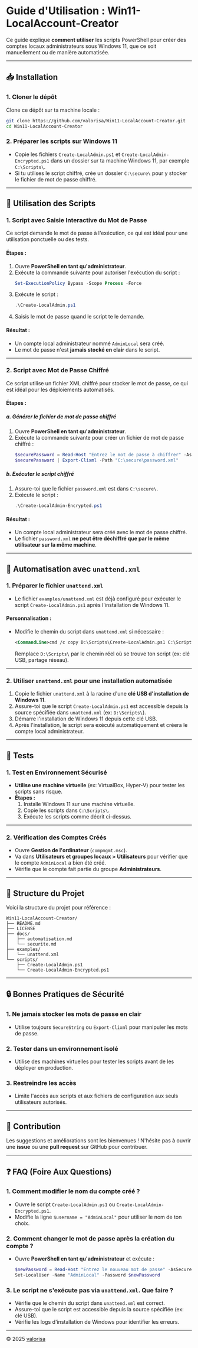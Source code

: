 # Guide d'Utilisation : Win11-LocalAccount-Creator

Ce guide explique **comment utiliser** les scripts PowerShell pour créer des comptes locaux administrateurs sous Windows 11, que ce soit manuellement ou de manière automatisée.

---

## 📥 Installation

### **1. Cloner le dépôt**
Clone ce dépôt sur ta machine locale :
```bash
git clone https://github.com/valorisa/Win11-LocalAccount-Creator.git
cd Win11-LocalAccount-Creator
```

### **2. Préparer les scripts sur Windows 11**
- Copie les fichiers `Create-LocalAdmin.ps1` et `Create-LocalAdmin-Encrypted.ps1` dans un dossier sur ta machine Windows 11, par exemple `C:\Scripts\`.
- Si tu utilises le script chiffré, crée un dossier `C:\secure\` pour y stocker le fichier de mot de passe chiffré.

---

## 🔧 Utilisation des Scripts

### **1. Script avec Saisie Interactive du Mot de Passe**
Ce script demande le mot de passe à l'exécution, ce qui est idéal pour une utilisation ponctuelle ou des tests.

#### **Étapes :**
1. Ouvre **PowerShell en tant qu'administrateur**.
2. Exécute la commande suivante pour autoriser l'exécution du script :
   ```powershell
   Set-ExecutionPolicy Bypass -Scope Process -Force
   ```
3. Exécute le script :
   ```powershell
   .\Create-LocalAdmin.ps1
   ```
4. Saisis le mot de passe quand le script te le demande.

#### **Résultat :**
- Un compte local administrateur nommé `AdminLocal` sera créé.
- Le mot de passe n'est **jamais stocké en clair** dans le script.

---

### **2. Script avec Mot de Passe Chiffré**
Ce script utilise un fichier XML chiffré pour stocker le mot de passe, ce qui est idéal pour les déploiements automatisés.

#### **Étapes :**

##### **a. Générer le fichier de mot de passe chiffré**
1. Ouvre **PowerShell en tant qu'administrateur**.
2. Exécute la commande suivante pour créer un fichier de mot de passe chiffré :
   ```powershell
   $securePassword = Read-Host "Entrez le mot de passe à chiffrer" -AsSecureString
   $securePassword | Export-Clixml -Path "C:\secure\password.xml"
   ```

##### **b. Exécuter le script chiffré**
1. Assure-toi que le fichier `password.xml` est dans `C:\secure\`.
2. Exécute le script :
   ```powershell
   .\Create-LocalAdmin-Encrypted.ps1
   ```

#### **Résultat :**
- Un compte local administrateur sera créé avec le mot de passe chiffré.
- Le fichier `password.xml` **ne peut être déchiffré que par le même utilisateur sur la même machine**.

---

## 🤖 Automatisation avec `unattend.xml`

### **1. Préparer le fichier `unattend.xml`**
- Le fichier `examples/unattend.xml` est déjà configuré pour exécuter le script `Create-LocalAdmin.ps1` après l'installation de Windows 11.

#### **Personnalisation :**
- Modifie le chemin du script dans `unattend.xml` si nécessaire :
  ```xml
  <CommandLine>cmd /c copy D:\Scripts\Create-LocalAdmin.ps1 C:\Scripts\</CommandLine>
  ```
  Remplace `D:\Scripts\` par le chemin réel où se trouve ton script (ex: clé USB, partage réseau).

---

### **2. Utiliser `unattend.xml` pour une installation automatisée**
1. Copie le fichier `unattend.xml` à la racine d'une **clé USB d'installation de Windows 11**.
2. Assure-toi que le script `Create-LocalAdmin.ps1` est accessible depuis la source spécifiée dans `unattend.xml` (ex: `D:\Scripts\`).
3. Démarre l'installation de Windows 11 depuis cette clé USB.
4. Après l'installation, le script sera exécuté automatiquement et créera le compte local administrateur.

---

## 🧪 Tests

### **1. Test en Environnement Sécurisé**
- **Utilise une machine virtuelle** (ex: VirtualBox, Hyper-V) pour tester les scripts sans risque.
- **Étapes :**
  1. Installe Windows 11 sur une machine virtuelle.
  2. Copie les scripts dans `C:\Scripts\`.
  3. Exécute les scripts comme décrit ci-dessus.

---

### **2. Vérification des Comptes Créés**
- Ouvre **Gestion de l'ordinateur** (`compmgmt.msc`).
- Va dans **Utilisateurs et groupes locaux > Utilisateurs** pour vérifier que le compte `AdminLocal` a bien été créé.
- Vérifie que le compte fait partie du groupe **Administrateurs**.

---

## 📂 Structure du Projet
Voici la structure du projet pour référence :
```
Win11-LocalAccount-Creator/
├── README.md
├── LICENSE
├── docs/
│   ├── automatisation.md
│   └── securite.md
├── examples/
│   └── unattend.xml
└── scripts/
    ├── Create-LocalAdmin.ps1
    └── Create-LocalAdmin-Encrypted.ps1
```

---

## 🔒 Bonnes Pratiques de Sécurité

### **1. Ne jamais stocker les mots de passe en clair**
- Utilise toujours `SecureString` ou `Export-Clixml` pour manipuler les mots de passe.

### **2. Tester dans un environnement isolé**
- Utilise des machines virtuelles pour tester les scripts avant de les déployer en production.

### **3. Restreindre les accès**
- Limite l'accès aux scripts et aux fichiers de configuration aux seuls utilisateurs autorisés.

---

## 🤝 Contribution
Les suggestions et améliorations sont les bienvenues ! N'hésite pas à ouvrir une **issue** ou une **pull request** sur GitHub pour contribuer.

---

## ❓ FAQ (Foire Aux Questions)

### **1. Comment modifier le nom du compte créé ?**
- Ouvre le script `Create-LocalAdmin.ps1` ou `Create-LocalAdmin-Encrypted.ps1`.
- Modifie la ligne `$username = "AdminLocal"` pour utiliser le nom de ton choix.

### **2. Comment changer le mot de passe après la création du compte ?**
- Ouvre **PowerShell en tant qu'administrateur** et exécute :
  ```powershell
  $newPassword = Read-Host "Entrez le nouveau mot de passe" -AsSecureString
  Set-LocalUser -Name "AdminLocal" -Password $newPassword
  ```

### **3. Le script ne s'exécute pas via `unattend.xml`. Que faire ?**
- Vérifie que le chemin du script dans `unattend.xml` est correct.
- Assure-toi que le script est accessible depuis la source spécifiée (ex: clé USB).
- Vérifie les logs d'installation de Windows pour identifier les erreurs.

---

© 2025 [valorisa](https://github.com/valorisa)
